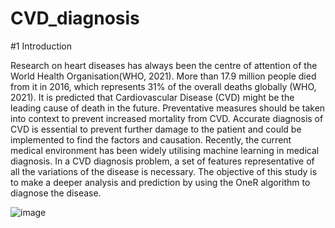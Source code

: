 # CVD_diagnosis
#1	Introduction

Research on heart diseases has always been the centre of attention of the World Health Organisation(WHO, 2021). More than 17.9 million people died from it in 2016, which represents 31% of the overall deaths globally (WHO, 2021). It is predicted that Cardiovascular Disease (CVD) might be the leading cause of death in the future. Preventative measures should be taken into context to prevent increased mortality from CVD. Accurate diagnosis of CVD is essential to prevent further damage to the patient and could be implemented to find the factors and causation. 
Recently, the current medical environment has been widely utilising machine learning in medical diagnosis. In a CVD diagnosis problem, a set of features representative of all the variations of the disease is necessary. The objective of this study is to make a deeper analysis and prediction by using the OneR algorithm to diagnose the disease.

![image](https://github.com/sarahisalone/CVD_diagnosis/assets/143256470/628c29e1-b141-47ef-b125-1f221d218425)

